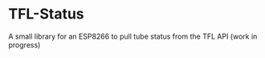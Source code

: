 # TFL-Status
A small library for an ESP8266 to pull tube status from the TFL API (work in progress)
